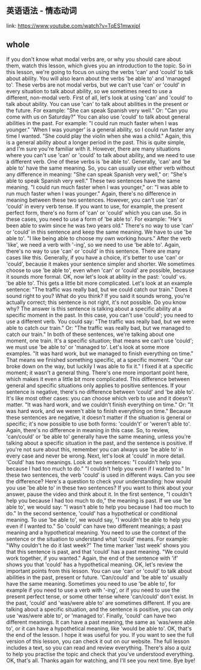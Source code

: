 ## 英语语法 - 情态动词

link: https://www.youtube.com/watch?v=TqES1mwxjpI

## whole
If you don't know what modal verbs are, or why you should care about them, watch this
lesson, which gives you an introduction to the topic.
So in this lesson, we're going to focus on using the verbs 'can' and 'could' to talk
about ability.
You will also learn about the verbs 'be able to' and 'managed to'.
These verbs are not modal verbs, but we can't use 'can' or 'could' in every situation to
talk about ability, so we sometimes need to use a different, non-modal verb.
First of all, let's look at using 'can' and 'could' to talk about ability.
You can use 'can' to talk about abilities in the present or the future.
For example: "She can speak Spanish very well."
Or: "Can you come with us on Saturday?"
You can also use 'could' to talk about general abilities in the past.
For example: "I could run much faster when I was younger."
'When I was younger' is a general ability, so I could run faster any time I wanted.
"She could play the violin when she was a child."
Again, this is a general ability about a longer period in the past.
This is quite simple, and I'm sure you're familiar with it.
However, there are many situations where you can't use 'can' or 'could' to talk about ability,
and we need to use a different verb.
One of these verbs is 'be able to'.
Generally, 'can' and 'be able to' have the same meaning.
So, you can usually use either verb without any difference in meaning: "She can speak
Spanish very well," or: "She's able to speak Spanish very well."
These two sentences have the same meaning.
"I could run much faster when I was younger," or: "I was able to run much faster when I
was younger."
Again, there's no difference in meaning between these two sentences.
However, you can't use 'can' or 'could' in every verb tense.
If you want to use, for example, the present perfect form, there's no form of 'can' or
'could' which you can use.
So in these cases, you need to use a form of 'be able to'.
For example: "He's been able to swim since he was two years old."
There's no way to use 'can' or 'could' in this sentence and keep the same meaning.
We have to use 'be able to'.
"I like being able to choose my own working hours."
After the verb 'like', we need a verb with '-ing', so we need to use 'be able to'.
Again, there's no way to use 'can' or 'could' in this sentence.
There are many cases like this.
Generally, if you have a choice, it's better to use 'can' or 'could', because it makes
your sentence simpler and shorter.
We sometimes choose to use 'be able to', even when 'can' or 'could' are possible, because
it sounds more formal.
OK, now let's look at ability in the past: 'could' vs. 'be able to'.
This gets a little bit more complicated.
Let's look at an example sentence: "The traffic was really bad, but we could catch our train."
Does it sound right to you?
What do you think?
If you said it sounds wrong, you're actually correct; this sentence is not right, it's
not possible.
Do you know why?
The answer is this sentence is talking about a specific ability at a specific moment in
the past.
In this case, you can't use 'could'; you need to use a different verb.
You could say: "The traffic was really bad, but we were able to catch our train."
Or: "The traffic was really bad, but we managed to catch our train."
In both of these sentences, we're talking about one moment, one train.
It's a specific situation; that means we can't use 'could'; we must use 'be able to' or 'managed
to'.
Let's look at some more examples.
"It was hard work, but we managed to finish everything on time."
That means we finished something specific, at a specific moment.
"Our car broke down on the way, but luckily I was able to fix it."
I fixed it at a specific moment; it wasn't a general thing.
There's one more important point here, which makes it even a little bit more complicated.
This difference between general and specific situations only applies to positive sentences.
If your sentence is negative, there's no difference between 'could' and 'be able to'.
It's like most other cases: you can choose which verb to use and it doesn't matter.
"It was hard work, and we couldn't finish everything on time."
Or: "It was hard work, and we weren't able to finish everything on time."
Because these sentences are negative, it doesn't matter if the situation is general or specific;
it's now possible to use both forms: 'couldn't' or 'weren't able to'.
Again, there's no difference in meaning in this case.
So, to review, 'can/could' or 'be able to' generally have the same meaning, unless you're
talking about a specific situation in the past, and the sentence is positive.
If you're not sure about this, remember you can always use 'be able to' in every case
and never be wrong.
Next, let's look at 'could' in more detail.
'Could' has two meanings.
Look at two sentences: "I couldn't help you because I had too much to do."
"I couldn't help you even if I wanted to."
In these two sentences, the verb 'could' is used in different ways.
Can you see the difference?
Here's a question to check your understanding: how would you use 'be able to' in these two
sentences?
If you want to think about your answer, pause the video and think about it.
In the first sentence, "I couldn't help you because I had too much to do," the meaning
is past.
If we use 'be able to', we would say: "I wasn't able to help you because I had too much to
do."
In the second sentence, 'could' has a hypothetical or conditional meaning.
To use 'be able to', we would say, "I wouldn't be able to help you even if I wanted to."
So 'could' can have two different meanings; a past meaning and a hypothetical meaning.
You need to use the context of the sentence or the situation to understand what 'could'
means.
For example: "Why couldn't he do it last week?"
The time marker 'last week' shows you that this sentence is past, and that 'could' has
a past meaning.
"We could work together, if you wanted."
Again, the end of the sentence with 'if' shows you that 'could' has a hypothetical meaning.
OK, let's review the important points from this lesson.
You can use 'can' or 'could' to talk about abilities in the past, present or future.
'Can/could' and 'be able to' usually have the same meaning.
Sometimes you need to use 'be able to', for example if you need to use a verb with '-ing',
or if you need to use the present perfect tense, or some other tense where 'can/could'
don't exist.
In the past, 'could' and 'was/were able to' are sometimes different.
If you are talking about a specific situation, and the sentence is positive, you can only
use 'was/were able to', or 'managed to'.
Finally, 'could' can have two different meanings.
It can have a past meaning, the same as 'was/were able to', or it can have a hypothetical meaning,
like 'would be able to'.
OK, that's the end of the lesson.
I hope it was useful for you.
If you want to see the full version of this lesson, you can check it out on our website.
The full lesson includes a text, so you can read and review everything.
There's also a quiz to help you practise the topic and check that you've understood everything.
OK, that's all.
Thanks again for watching, and I'll see you next time.
Bye bye!

